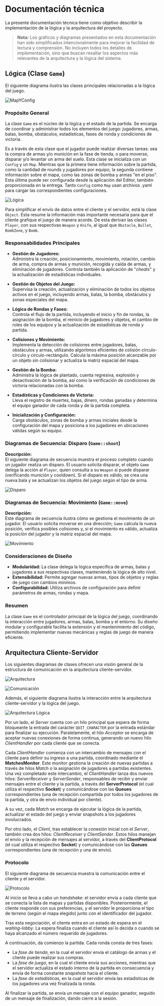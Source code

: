 # Documentación técnica

<!-- La documentación técnica debe contener la información necesaria para que otro desarrollador puede entender la arquitectura e incluso continuar con el desarrollo del proyecto.

explicar con diagramas de clase y/o de secuencia las partes más importantes del proyecto. Resaltar los métodos mas importantes pero no es necesario diagramas detallistas: piensen que la documentación está para explicarle a otro desarrollador como funciona el proyecto.

explicar como es el formato de los archivos y del protocolo de comunicación.

Los diagramas deben graficar cómo esta constituido y/o resuelto el trabajo:

diagramas de clase de solo las clases mas importantes
diagramas de secuencia u objetos de las comunicaciones mas importante entre threads
Por ejemplo no tiene mucho sentido un diagrama completo de treinta clases o un diagrama tan genérico que podría ser el diagrama de cualquier trabajo.

En cambio aporta información un gráfico que centra la atención en una clase de alta importancia y aquellas relacionadas con la primera.

Usen un generador como PlantUML que son basados en texto en vez de uno gráfico para generar los diagramas rápidamente. -->

La presente documentación técnica tiene como objetivo describir la implementación de la lógica y la arquitectura del proyecto.

> **Nota:** Los gráficos y diagramas presentados en esta documentación han sido simplificados intencionalmente para mejorar la facilidad de lectura y comprensión. No incluyen todos los detalles de implementación, sino que buscan resaltar los aspectos más relevantes de la arquitectura y la lógica del sistema.

## Lógica (Clase `Game`)
El siguiente diagrama ilustra las clases principales relacionadas a la lógica del juego.

![MapYConfig](img/map_and_config.png)

### Propósito General

La clase `Game` es el núcleo de la lógica y el estado de la partida. Se encarga de coordinar y administrar todos los elementos del juego: jugadores, armas, balas, bomba, obstáculos, estadísticas, fases de ronda y condiciones de victoria. 

Es a través de esta clase que el jugador puede realizar diversas tareas: sea la compra de armas y/o munición en la fase de tienda, o para moverse, disparar y/o levantar un arma del suelo. Esta clase se inicializa con un `Config` y un `Map`. Mientras que la primera tiene información sobre la partida, como la cantidad de rounds y jugadores por equipo, la segunda contiene información sobre el mapa, como las zonas de bomba y armas "en el piso". Esta última puede ser configurada desde la aplicación del Editor, también proporcionada en la entrega. Tanto `Config` como `Map` usan archivos .yaml para cargar las correspondientes configuraciones. 

![Lógica](img/logic.png)

Para simplificar el envío de datos entre el cliente y el servidor, está la clase `Object`. Esta resume la información más importante necesaria para que el cliente grafique el juego de manera acorde. De esta derivan las clases `Player`, con sus respectivas `Weapon` y `Knife`, al igual que `Obstacle`, `Bullet`, `BombZone`, y `Bomb`. 

### Responsabilidades Principales

- **Gestión de Jugadores:**  
  Administra la creación, posicionamiento, movimiento, rotación, cambio de arma, compra de armas y munición, recogida y caída de armas, y eliminación de jugadores. Controla también la aplicación de "_cheats_" y la actualización de estadísticas individuales.

- **Gestión de Objetos del Juego:**  
  Supervisa la creación, actualización y eliminación de todos los objetos activos en el juego, incluyendo armas, balas, la bomba, obstáculos y zonas especiales del mapa.

- **Lógica de Rondas y Fases:**  
  Controla el flujo de la partida, incluyendo el inicio y fin de rondas, la asignación de la bomba, el reinicio de jugadores y objetos, el cambio de roles de los equipos y la actualización de estadísticas de ronda y partida.

- **Colisiones y Movimiento:**  
  Implementa la detección de colisiones entre jugadores, balas, obstáculos y armas, utilizando algoritmos eficientes de colisión círculo-círculo y círculo-rectángulo. Calcula la máxima posición alcanzable por un objeto sin colisionar y actualiza la matriz espacial del mapa.

- **Gestión de la Bomba:**  
  Administra la lógica de plantado, cuenta regresiva, explosión y desactivación de la bomba, así como la verificación de condiciones de victoria relacionadas con la bomba.

- **Estadísticas y Condiciones de Victoria:**  
  Lleva el registro de muertes, bajas, dinero, rondas ganadas y determina el equipo ganador de cada ronda y de la partida completa.

- **Inicialización y Configuración:**  
  Carga obstáculos, zonas de bomba y armas iniciales desde la configuración del mapa y posiciona a los jugadores en ubicaciones válidas según su equipo.

### Diagramas de Secuencia: Disparo (`Game::shoot`)

**Descripción:**  
El siguiente diagrama de secuencia muestra el proceso completo cuando un jugador realiza un disparo. El usuario solicita disparar, el objeto `Game` delega la acción al `Player`, quien consulta a su `Weapon` si puede disparar (verificando munición y cooldown). Si el disparo es válido, se crea una nueva bala y se actualizan los objetos del juego según el tipo de arma.

![Disparo](img/shoot_sequence.png)

### Diagramas de Secuencia: Movimiento (`Game::move`)

**Descripción:**  
Este diagrama de secuencia ilustra cómo se gestiona el movimiento de un jugador. El usuario solicita moverse en una dirección; `Game` calcula la nueva posición, verifica posibles colisiones y, si el movimiento es válido, actualiza la posición del jugador y la matriz espacial del mapa.

![Movimiento](img/move_sequence.png)

### Consideraciones de Diseño

- **Modularidad:** La clase delega la lógica específica de armas, balas y jugadores a sus respectivas clases, manteniendo la lógica de alto nivel.
- **Extensibilidad:** Permite agregar nuevas armas, tipos de objetos y reglas de juego con cambios mínimos.
- **Configurabilidad:** Utiliza archivos de configuración para definir parámetros de armas, rondas y mapa.

### Resumen

La clase `Game` es el controlador principal de la lógica del juego, coordinando la interacción entre jugadores, armas, balas, bomba y el entorno. Su diseño modular y configurable facilita la extensión y el mantenimiento del código, permitiendo implementar nuevas mecánicas y reglas de juego de manera eficiente.

## Arquitectura Cliente-Servidor

Los siguientes diagramas de clases ofrecen una visión general de la estructura de comunicación en la arquitectura cliente-servidor.

![Arquitectura](img/architecture.png)

![Comunicación](img/comunication.jpeg)

Además, el siguiente diagrama ilustra la interacción entre la arquitectura cliente-servidor y la lógica del juego.

![Arquitectura Lógica](img/logic_architecture.png)

Por un lado, el _Server_ cuenta con un hilo principal que espera de forma bloqueante la entrada del carácter `QUIT_CHARACTER` por la entrada estándar para finalizar su ejecución. Paralelamente, el hilo _Acceptor_ se encarga de aceptar nuevas conexiones de forma continua, generando un nuevo hilo _ClientHandler_ por cada cliente que se conecta.

Cada _ClientHandler_ comienza con un intercambio de mensajes con el cliente para definir su ingreso a una partida, coordinado mediante el **MatchesMonitor**. Este monitor gestiona la creación de nuevas partidas a través de hilos _Match_ o la asignación de jugadores a partidas existentes. Una vez completado este intercambio, el _ClientHandler_ lanza dos nuevos hilos: _ServerReceiver_ y _ServerSender_, responsables de recibir y enviar mensajes entre el cliente y la partida, a través del **ServerProtocol** (el cual utiliza el respectivo **Socket**) y comunicándose con las **Queues** correspondientes (una de recepción compartida por todos los jugadores de la partida, y otra de envío individual por cliente).

A su vez, cada _Match_ se encarga de ejecutar la lógica de la partida, actualizar el estado del juego y enviar snapshots a los jugadores involucrados.

Por otro lado, el _Client_, tras establecer la conexión inicial con el _Server_, también crea dos hilos: _ClientReceiver_ y _ClientSender_. Estos hilos manejan el envío y la recepción de mensajes al servidor, a través del **ClientProtocol** (el cual utiliza el respectivo **Socket**) y comunicándose con las **Queues** correspondientes (una de recepción y una de envío).

### Protocolo

El siguiente diagrama de secuencia muestra la comunicación entre el cliente y el servidor.

![Protocolo](img/protocol.png)

Al inicio se lleva a cabo un _handshake_: el servidor envía a cada cliente que se conecta la lista de mapas y partidas disponibles. Posteriormente, el cliente responde con sus preferencias, y el servidor le proporciona el tipo de terreno (según el mapa elegido) junto con el identificador del jugador.

Tras esta negociación, el cliente entra en un estado de espera en el _waiting-lobby_. La espera finaliza cuando el cliente así lo decida o cuando se haya alcanzado el número requerido de jugadores.

A continuación, da comienzo la partida. Cada ronda consta de tres fases:

- La _fase de tienda_, en la cual el servidor envía el catálogo de armas y el cliente puede realizar sus compras.
- La _fase de juego_, en la cual el cliente envía sus acciones, mientras que el servidor actualiza el estado interno de la partida en consecuencia y envía de forma constante _snapshots_ hacia el cliente.
- La _fase de estadísticas_, en la cual el servidor envía las estadísticas de los jugadores una vez finalizada la ronda.

Al finalizar la partida, se envía un mensaje con el equipo ganador, seguido de un mensaje de finalización, dando cierre a la sesión.